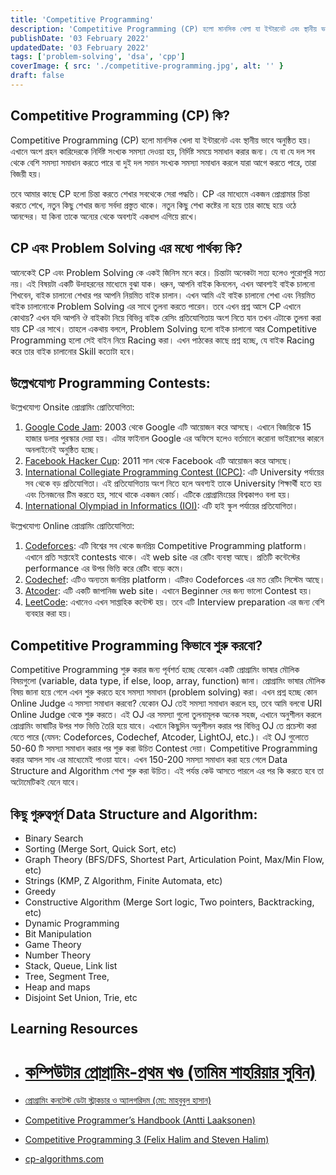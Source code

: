 ```yaml
---
title: 'Competitive Programming'
description: 'Competitive Programming (CP) হলো মানসিক খেলা যা ইন্টারনেট এবং স্থানীয় ভাবে অনুষ্ঠিত হয়। এখানে অংশ গ্রহন কারিদেরকে নির্দিষ্ট সংখ্যক সমস্যা দেওয়া হয়, নির্দিষ্ট সময়ে সমাধান করার জন্য।'
publishDate: '03 February 2022'
updatedDate: '03 February 2022'
tags: ['problem-solving', 'dsa', 'cpp']
coverImage: { src: './competitive-programming.jpg', alt: '' }
draft: false
---
```


## Competitive Programming (CP) কি?

Competitive Programming (CP) হলো মানসিক খেলা যা ইন্টারনেট এবং স্থানীয় ভাবে অনুষ্ঠিত হয়। এখানে অংশ গ্রহন কারিদেরকে নির্দিষ্ট সংখ্যক সমস্যা দেওয়া হয়, নির্দিষ্ট সময়ে সমাধান করার জন্য। যে বা যে দল সব থেকে বেশি সমস্যা সমাধান করতে পারে বা দুই দল সমান সংখ্যক সমস্যা সমাধান করলে যারা আগে করতে পারে, তারা বিজয়ী হয়।

তবে আমার কাছে CP হলো চিন্তা করতে শেখার সবথেকে সেরা পদ্ধতি। CP এর মাধ্যেমে একজন প্রোগ্রামার চিন্তা করতে শেখে, নতুন কিছু শেখার জন্য সর্বদা প্রস্তুত থাকে। নতুন কিছু শেখা কষ্টের না হয়ে তার কাছে হয়ে ওঠে আনন্দের। যা কিনা তাকে অন্যের থেকে অবশ্যই একধাপ এগিয়ে রাখে।

## CP এবং Problem Solving এর মধ্যে পার্থক্য কি?

আনেকেই CP এবং Problem Solving কে একই জিনিস মনে করে। চিন্তাটা অনেকটা সত্য হলেও পুরোপুরি সত্য নয়। এই বিষয়টা একটি উদাহরনের মাধ্যেমে বুঝা যাক। ধরুন, আপনি বাইক কিনলেন, এখন আবশ্যই বাইক চালনো শিখবেন, বাইক চালানো শেখার পর আপনি নিয়মিত বাইক চালান। এখন আমি এই বাইক চালানো শেখা এবং নিয়মিত বাইক চালানোকে Problem Solving এর সাথে তুলনা করতে পারেন। তবে এখন প্রশ্ন আসে CP এখানে কোথায়? এখন যদি আপনি ঔ বাইকটা নিয়ে বিভিন্ন বাইক রেসিং প্রতিযোগিতায় অংশ নিতে যান তখন এটাকে তুলনা করা যায় CP এর সাথে। তাহলে একথায় বললে, Problem Solving হলো বাইক চালানো আর Competitive Programming হলো সেই বাইন নিয়ে Racing করা। এখন পাঠকের কাছে প্রশ্ন হচ্ছে, যে বাইক Racing করে তার বাইক চালানোর Skill কতোটা হবে।

## উল্লেখযোগ্য Programming Contests:

উল্লেখযোগ্য Onsite প্রোগ্রামিং প্রোতিযােগিতা:

1. [Google Code Jam](https://en.wikipedia.org/wiki/Google_Code_Jam): 2003 থেকে Google এটি আয়োজন করে আসছে। এখানে বিজয়িকে 15 হাজার ডলার পুরস্কার দেয়া হয়। এটার ফাইনাল Google এর অফিসে হলেও বর্তমানে করোনা ভাইরাসের কারনে অনলাইনেই অনুষ্ঠিত হচ্ছে।
2. [Facebook Hacker Cup](https://en.wikipedia.org/wiki/Facebook_Hacker_Cup): 2011 সাল থেকে Facebook এটি আয়োজন করে আসছে।
3. [International Collegiate Programming Contest (ICPC)](https://en.wikipedia.org/wiki/International_Collegiate_Programming_Contest): এটি University পর্যায়ের সব থেকে বড় প্রতিযােগিতা। এই প্রতিযােগিতায় অংশ নিতে হলে অবশ্যই তাকে University শিক্ষার্থী হতে হয় এবং তিনজনের টিম করতে হয়, সাথে থাকে একজন কোর্চ। এটিকে প্রোগ্রামিংয়ের বিশ্বকাপও বলা হয়।
4. [International Olympiad in Informatics (IOI)](https://en.wikipedia.org/wiki/International_Olympiad_in_Informatics): এটি হাই স্কুল পর্যায়ের প্রতিযােগিতা।

উল্লেখযোগ্য Online প্রোগ্রামিং প্রোতিযােগিতা:

1. [Codeforces](https://codeforces.com): এটি বিশ্বের সব থেকে জনপ্রিয় Competitive Programming platform। এখানে প্রতি সপ্তাহেই contests থাকে। এই web site এর রেটিং ব্যবস্থা আছে। প্রতিটি কন্টেস্টের performance এর উপর ভিত্তি করে রেটিং বাড়ে কমে।
2. [Codechef](https://www.codechef.com/): এটিও অন্যতম জনপ্রিয় platform। এটিরও Codeforces এর মত রেটিং সিস্টেম আছে।
3. [Atcoder](https://atcoder.jp/): এটি একটি জাপানিজ web site। এখানে Beginner দের জন্য ভালো Contest হয়।
4. [LeetCode](https://leetcode.com/): এখানেও এখন সাপ্তাহিক কন্টেস্ট হয়। তবে এটি Interview preparation এর জন্য বেশি ব্যবহার করা হয়।

## Competitive Programming কিভাবে শুরু করবো?

Competitive Programming শুরু করার জন্য পূর্বশর্ত হচ্ছে যেকোন একটি প্রোগ্রামিং ভাষার মৌলিক বিষয়গুলো (variable, data type, if else, loop, array, function) জানা। প্রোগ্রামিং ভাষার মৌলিক বিষয় জানা হয়ে গেলে এখন শুরু করতে হবে সমস্যা সমাধান (problem solving) করা। এখন প্রশ্ন হচ্ছে কোন Online Judge এ সমস্যা সমাধান করবো? যেকোন OJ তেই সমস্যা সমাধান করলে হয়, তবে আমি বলবো URI Online Judge থেকে শুরু করতে। এই OJ এর সমস্যা গুলো তুলনামূলক অনেক সহজ, এখানে অনুশীলন করলে প্রোগ্রামিং ভাষাটির উপর শক্ত ভিত্তি তৈরি হয়ে যাবে। এখানে কিছুদিন অনুশীলন করার পর বিভিন্ন OJ তে প্রচেস্টা করা যেতে পারে (যেমন: Codeforces, Codechef, Atcoder, LightOJ, etc.)। এই OJ গুলোতে 50-60 টি সমস্যা সমাধান করার পর শুরু করা উচিত Contest দেয়া। Competitive Programming করার আসল সাধ এর মাধ্যেমেই পাওয়া যাবে। এখন 150-200 সমস্যা সমাধান করা হয়ে গেলে Data Structure and Algorithm শেখা শুরু করা উচিত। এই পর্যন্ত কেউ আসতে পারলে এর পর কি করতে হবে তা অটোমেটিকই যেনে যাবে।

## কিছু গুরুত্বপূর্ন Data Structure and Algorithm:

-   Binary Search
-   Sorting (Merge Sort, Quick Sort, etc)
-   Graph Theory (BFS/DFS, Shortest Part, Articulation Point, Max/Min Flow, etc)
-   Strings (KMP, Z Algorithm, Finite Automata, etc)
-   Greedy
-   Constructive Algorithm (Merge Sort logic, Two pointers, Backtracking, etc)
-   Dynamic Programming
-   Bit Manipulation
-   Game Theory
-   Number Theory
-   Stack, Queue, Link list
-   Tree, Segment Tree,
-   Heap and maps
-   Disjoint Set Union, Trie, etc

## Learning Resources

-   # [কম্পিউটার প্রোগ্রামিং-প্রথম খণ্ড (তামিম শাহরিয়ার সুবিন)](https://www.rokomari.com/book/166987/computer-programming--1st-part)

-   [প্রোগ্রামিং কনটেস্ট ডেটা স্ট্রাকচার ও অ্যালগরিদম (মো: মাহবুবুল হাসান)](http://dimik.pub/book/77/programming-contest-data-structure-and-algorithm)
-   [Competitive Programmer’s Handbook (Antti Laaksonen)](https://cses.fi/book/book.pdf)
-   [Competitive Programming 3 (Felix Halim and Steven Halim)](https://cpbook.net/)
-   [cp-algorithms.com ](https://cp-algorithms.com/)
